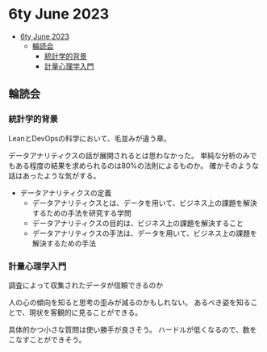 # 6ty June 2023

- [6ty June 2023](#6ty-june-2023)
  - [輪読会](#輪読会)
    - [統計学的背景](#統計学的背景)
    - [計量心理学入門](#計量心理学入門)

## 輪読会

### 統計学的背景

LeanとDevOpsの科学において、毛並みが違う章。

データアナリティクスの話が展開されるとは思わなかった。
単純な分析のみでもある程度の結果を求められるのは80%の法則によるものか。
確かそのような話はあったような気がする。

- データアナリティクスの定義
  - データアナリティクスとは、データを用いて、ビジネス上の課題を解決するための手法を研究する学問
  - データアナリティクスの目的は、ビジネス上の課題を解決すること
  - データアナリティクスの手法は、データを用いて、ビジネス上の課題を解決するための手法

### 計量心理学入門

調査によって収集されたデータが信頼できるのか

人の心の傾向を知ると思考の歪みが減るのかもしれない。
あるべき姿を知ることで、現状を客観的に見ることができる。

具体的かつ小さな質問は使い勝手が良さそう。
ハードルが低くなるので、数をこなすことができそう。
